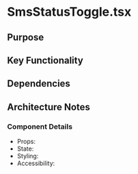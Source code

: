 # SmsStatusToggle.tsx

## Purpose

## Key Functionality

## Dependencies

## Architecture Notes

### Component Details
- Props: 
- State: 
- Styling: 
- Accessibility: 

